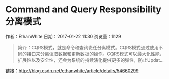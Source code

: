 # Command and Query Responsibility分离模式
作者：EthanWhite
日期：2017-01-22 11:30
浏览量：1129
> 简介：CQRS模式，就是命令和查询责任分离模式。CQRS模式通过使用不同的接口来分离读取数据和更新数据的操作。CQRS模式可以最大化性能，扩展性以及安全性，还会为系统的持续演化提供更多的弹性，防止Updat...

 链接：http://blog.csdn.net/ethanwhite/article/details/54660299
